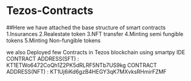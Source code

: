 # Tezos-Contracts
 ##Here we have attached the base structure of smart contracts
 1.Insurances
 2.Realestate token
 3.NFT transfer
 4.Minting semi fungible tokens
 5.Minting Non-fungible tokens
   
   we also Deployed few Contracts in Tezos blockchain using smartpy IDE
         CONTRACT ADDRESS(SFT) : KT1ETWo6472CoQh1Z2PK5dRLRF5NTb7US9kg
         CONTRACT ADDRESS(NFT) : KT1Uj6iKd6gzB4HEGY3qK7MXvksRHmirFZMF	  
